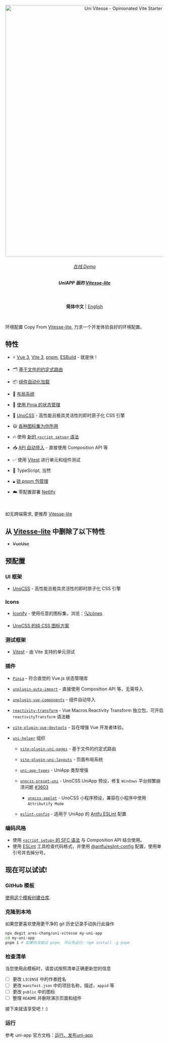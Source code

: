 <p align='center'>
  <img src='https://user-images.githubusercontent.com/36911513/250519667-0b07fd60-968d-4d81-9185-1e8ac421ab02.png' alt='Uni Vitesse - Opinionated Vite Starter Template' width='800'/>
</p>

<h6 align='center'>
<a href="https://uni-vitesse.netlify.app/">在线 Demo</a>
</h6>

<h5 align='center'>
<b>UniAPP 版的 <a href="https://github.com/antfu/vitesse-lite">Vitesse-lite</a></b>
</h5>

<br/>

<p align='center'>
<b>简体中文</b> | <a href="https://github.com/Ares-Chang/uni-vitesse/blob/master/README.en-US.md">English</a>
</p>

<br/>

环境配置 Copy From [Vitesse-lite](https://github.com/antfu/vitesse-lite), 力求一个开发体验良好的环境配置。

## 特性

- ⚡️ [Vue 3](https://github.com/vuejs/core), [Vite 3](https://github.com/vitejs/vite), [pnpm](https://pnpm.io/), [ESBuild](https://github.com/evanw/esbuild) - 就是快！

- 🗂 [基于文件的约定式路由](https://github.com/Ares-Chang/uni-vitesse/tree/master/src/pages)

- 📦 [组件自动化加载](https://github.com/Ares-Chang/uni-vitesse/blob/master/src/components)

- 📑 [布局系统](https://github.com/Ares-Chang/uni-vitesse/tree/master/src/layouts)

- 🍍 [使用 Pinia 的状态管理](https://pinia.vuejs.org)

- 🎨 [UnoCSS](https://github.com/unocss/unocss) - 高性能且极具灵活性的即时原子化 CSS 引擎

- 😃 [各种图标集为你所用](https://github.com/antfu/unocss/tree/main/packages/preset-icons)

- 🔥 使用 [新的 `<script setup>` 语法](https://github.com/vuejs/rfcs/pull/227)

- 📥 [API 自动导入](https://github.com/Ares-Chang/uni-vitesse/tree/master/src/composables) - 直接使用 Composition API 等

- ✅ 使用 [Vitest](https://vitest.dev/) 进行单元和组件测试

- 🦾 TypeScript, 当然

- 🔒︎ [锁 pnpm 包管理](https://pnpm.io/only-allow-pnpm)

- ☁️ 零配置部署 [Netlify](https://www.netlify.com/)

<br>

如无跨端需求, 更推荐 [Vitesse-lite](https://github.com/antfu/vitesse-lite)

## 从 [Vitesse-lite](https://github.com/antfu/vitesse-lite) 中删除了以下特性

- ~~VueUse~~

## 预配置

### UI 框架

- [UnoCSS](https://github.com/antfu/unocss) - 高性能且极具灵活性的即时原子化 CSS 引擎

### Icons

- [Iconify](https://iconify.design) - 使用任意的图标集，浏览：[🔍Icônes](https://icones.netlify.app/)

- [UnoCSS 的纯 CSS 图标方案](https://github.com/antfu/unocss/tree/main/packages/preset-icons)

### 测试框架

- [Vitest](https://github.com/vitest-dev/vitest) - 由 Vite 支持的单元测试

### 插件

- [`Pinia`](https://pinia.vuejs.org) - 符合直觉的 Vue.js 状态管理库

- [`unplugin-auto-import`](https://github.com/antfu/unplugin-auto-import) - 直接使用 Composition API 等，无需导入

- [`unplugin-vue-components`](https://github.com/antfu/unplugin-vue-components) - 组件自动导入

- [`reactivity-transform`](https://vue-macros.sxzz.moe/features/reactivity-transform.html) - Vue Macros Reactivity Transform 独立包，可开启 `reactivityTransform` 语法糖

- [`vite-plugin-vue-devtools`](https://github.com/webfansplz/vite-plugin-vue-devtools) - 旨在增强 Vue 开发者体验。

- [`uni-helper`](https://github.com/uni-helper) 组织

  - [`vite-plugin-uni-pages`](https://github.com/uni-helper/vite-plugin-uni-pages) - 基于文件的约定式路由

  - [`vite-plugin-uni-layouts`](https://github.com/uni-helper/vite-plugin-uni-layouts) - 页面布局系统

  - [`uni-app-types`](https://github.com/uni-helper/uni-app-types) - UniApp 类型增强

  - [`unocss-preset-uni`](https://github.com/uni-helper/unocss-preset-uni) - UnoCSS UniApp 预设，修复 `Windows` 平台频繁崩溃问题 [#3603](https://github.com/dcloudio/uni-app/issues/3603)

    - [`unocss-applet`](https://github.com/unocss-applet/unocss-applet) - UnoCSS 小程序预设，兼容在小程序中使用 `Attributify Mode`
  
  - [`eslint-config`](https://github.com/uni-helper/eslint-config) - 适用于 UniApp 的 [Antfu ESLint](https://github.com/antfu/eslint-config) 配置

### 编码风格

- 使用 [`<script setup>` 的 SFC 语法](https://github.com/vuejs/rfcs/pull/227) 与 Composition API 结合使用。
- 使用 [ESLint](https://eslint.org/) 工具检查代码格式，并使用 [@antfu/eslint-config](https://github.com/antfu/eslint-config) 配置，使用单引号并去掉分号。

## 现在可以试试!

### GitHub 模板

[使用这个模板创建仓库](https://github.com/ares-chang/uni-vitesse/generate).

### 克隆到本地

如果您更喜欢使用更干净的 git 历史记录手动执行此操作

```bash
npx degit ares-chang/uni-vitesse my-uni-app
cd my-uni-app
pnpm i # 如果你没装过 pnpm, 可以先运行: npm install -g pnpm
```

### 检查清单

当您使用此模板时，请尝试按照清单正确更新您的信息

- [ ] 更改 `LICENSE` 中的作者姓名
- [ ] 更改 `manifest.json` 中的项目名称，描述，`appid` 等
- [ ] 更改 `public` 中的图标
- [ ] 整理 `README` 并删除演示页面和组件

接下来就请享受吧！:)

### 运行

参考 uni-app 官方文档：[运行、发布uni-app](https://uniapp.dcloud.net.cn/quickstart-cli.html#%E8%BF%90%E8%A1%8C%E3%80%81%E5%8F%91%E5%B8%83uni-app)
